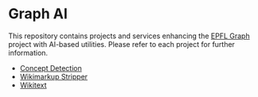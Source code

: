 # Graph AI

This repository contains projects and services enhancing the [EPFL Graph](https://www.epfl.ch/education/educational-initiatives/cede/campusanalytics/epfl-graph/) project with AI-based utilities. Please refer to each project for further information.

* [Concept Detection](concept_detection)
* [Wikimarkup Stripper](wikimarkup_stripper)
* [Wikitext](wikitext)
